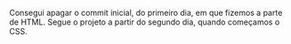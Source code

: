 Consegui apagar o commit inicial, do primeiro dia, em que fizemos a parte de HTML.
Segue o projeto a partir do segundo dia, quando começamos o CSS.
